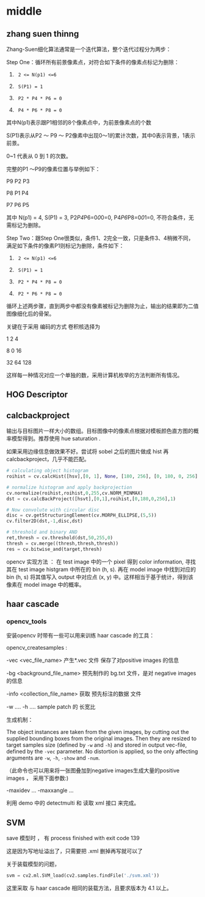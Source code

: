 # middle

## zhang suen thinng

Zhang-Suen细化算法通常是一个迭代算法，整个迭代过程分为两步：

Step One：循环所有前景像素点，对符合如下条件的像素点标记为删除：

1.      2 <= N(p1) <=6

2.      S(P1) = 1

3.      P2 * P4 * P6 = 0

4.      P4 * P6 * P8 = 0

其中N(p1)表示跟P1相邻的8个像素点中，为前景像素点的个数

S(P1)表示从P2 ～ P9 ～ P2像素中出现0～1的累计次数，其中0表示背景，1表示前景。

0~1 代表从 0 到 1 的次数。

完整的P1 ～P9的像素位置与举例如下：

P9    P2    P3

P8    P1     P4

P7     P6    P5

其中 N(p1) = 4, S(P1) = 3, P2*P4*P6=0*0*0=0, P4*P6*P8=0*0*1=0, 不符合条件，无需标记为删除。

Step Two：跟Step One很类似，条件1、2完全一致，只是条件3、4稍微不同，满足如下条件的像素P1则标记为删除，条件如下：

1.      2 <= N(p1) <=6

2.      S(P1) = 1

3.      P2 * P4 * P8 = 0

4.      P2 * P6 * P8 = 0

循环上述两步骤，直到两步中都没有像素被标记为删除为止，输出的结果即为二值图像细化后的骨架。

关键在于采用 编码的方式 卷积核选择为

1   2    4

8   0    16

32  64  128

这样每一种情况对应一个单独的数，采用计算机枚举的方法判断所有情况。

## HOG Descriptor



## calcbackproject

输出与目标图片一样大小的数组。目标图像中的像素点根据对模板颜色直方图的概率模型得到。推荐使用 hue saturation .

如果采用边缘信息做效果不好。尝试将 sobel 之后的图片做成 hist 再 calcbackproject，几乎不能匹配。

```python
# calculating object histogram
roihist = cv.calcHist([hsv],[0, 1], None, [180, 256], [0, 180, 0, 256] )

# normalize histogram and apply backprojection
cv.normalize(roihist,roihist,0,255,cv.NORM_MINMAX)
dst = cv.calcBackProject([hsvt],[0,1],roihist,[0,180,0,256],1)

# Now convolute with circular disc
disc = cv.getStructuringElement(cv.MORPH_ELLIPSE,(5,5))
cv.filter2D(dst,-1,disc,dst)

# threshold and binary AND
ret,thresh = cv.threshold(dst,50,255,0)
thresh = cv.merge((thresh,thresh,thresh))
res = cv.bitwise_and(target,thresh)
```

opencv 实现方法 ： 在 test image 中的一个 pixel 得到 color information, 寻找其在 test image histgram 中所在的 bin (h, s). 再在 model image 中找到对应的 bin (h, s) 将其值写入 output 中对应点 (x, y) 中。这样相当于基于统计，得到该像素在 model image 中的概率。

## haar cascade

### opencv_tools

安装opencv 时带有一些可以用来训练 haar cascade 的工具：

opencv_createsamples :

-vec  <vec_file_name>   产生*.vec 文件 保存了对positive images 的信息

-bg  <background_file_name>  预先制作的 bg.txt 文件，是对 negative images 的信息

-info <collection_file_name>  获取 预先标注的数据 文件

-w  .... -h .... sample patch 的 长宽比

生成机制：

The object instances are taken from the given images, by cutting out the supplied bounding boxes from the original images. Then they are resized to target samples size (defined by `-w` and `-h`) and stored in output vec-file, defined by the `-vec` parameter. No distortion is applied, so the only affecting arguments are `-w`, `-h`, `-show` and `-num`.

（此命令也可以用来将一张图叠加到negative images生成大量的positive images ， 采用下面参数:)

-maxidev  ...   -maxxangle  ...

利用 demo 中的 detectmulti 和 读取 xml 接口 来完成。

## SVM

save 模型时 ， 有 process finished with exit code 139 

这是因为写地址溢出了，只需要把 .xml 删掉再写就可以了

关于装载模型的问题，

```python
svm = cv2.ml.SVM_load(cv2.samples.findFile('./svm.xml'))
```

这里采取 与 haar cascade 相同的装载方法，且要求版本为 4.1 以上。